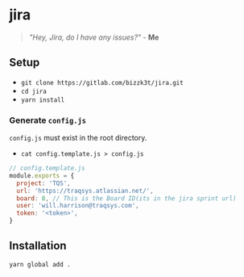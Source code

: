 # jira
> *"Hey, Jira, do I have any issues?"* - **Me**

## Setup
- `git clone https://gitlab.com/bizzk3t/jira.git`
- `cd jira`
- `yarn install`

### Generate `config.js`
`config.js` must exist in the root directory.
- `cat config.template.js > config.js`
```javascript
// config.template.js
module.exports = {
  project: 'TQS',
  url: 'https://traqsys.atlassian.net/', 
  board: 8, // This is the Board ID(its in the jira sprint url)
  user: 'will.harrison@traqsys.com',
  token: '<token>',
}
```

## Installation
`yarn global add .`

